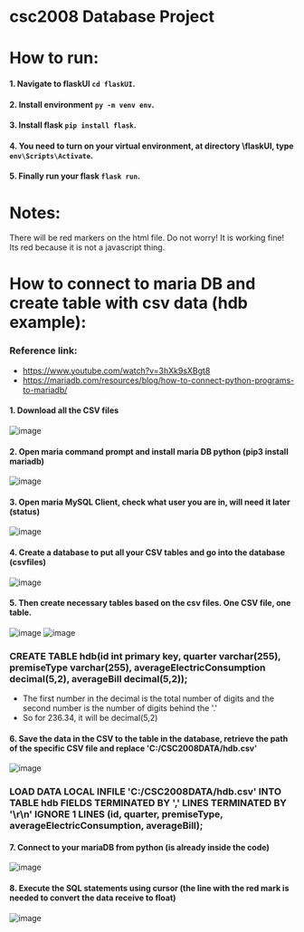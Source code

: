 # csc2008 Database Project

# How to run: 
#### 1. Navigate to flaskUI ```cd flaskUI```.
#### 2. Install environment ```py -m venv env```.
#### 3. Install flask ```pip install flask```.
#### 4. You need to turn on your virtual environment, at directory \flaskUI, type ```env\Scripts\Activate```.
#### 5. Finally run your flask ```flask run```.

# Notes:
There will be red markers on the html file. Do not worry! It is working fine! Its red because it is not a javascript thing.


# How to connect to maria DB and create table with csv data (hdb example):
### Reference link: 
- https://www.youtube.com/watch?v=3hXk9sXBgt8
- https://mariadb.com/resources/blog/how-to-connect-python-programs-to-mariadb/

#### 1. Download all the CSV files
![image](https://user-images.githubusercontent.com/53167249/161244397-4e1d454a-0758-47e2-bf76-fcaa697313af.png)
#### 2. Open maria command prompt and install maria DB python (pip3 install mariadb)
![image](https://user-images.githubusercontent.com/53167249/161245416-3a511068-3cd6-430b-bd35-04ca22e8d341.png)
#### 3. Open maria MySQL Client, check what user you are in, will need it later (status)
![image](https://user-images.githubusercontent.com/53167249/161245865-bf0eab1b-436d-48e3-8377-8672e2dac893.png)
#### 4. Create a database to put all your CSV tables and go into the database (csvfiles)
![image](https://user-images.githubusercontent.com/53167249/161246312-e81f3cd0-6f93-46a1-9a55-20ec6a6ee707.png)
#### 5. Then create necessary tables based on the csv files. One CSV file, one table.
![image](https://user-images.githubusercontent.com/53167249/161246741-33be36ab-cc3a-4bfd-a14d-311793eed164.png)
![image](https://user-images.githubusercontent.com/53167249/161247930-00a604cd-6dfd-405e-9b9c-ed85b0fe909e.png)
### CREATE TABLE hdb(id int primary key, quarter varchar(255), premiseType varchar(255), averageElectricConsumption decimal(5,2), averageBill decimal(5,2));
- The first number in the decimal is the total number of digits and the second number is the number of digits behind the '.'
- So for 236.34, it will be decimal(5,2)
#### 6. Save the data in the CSV to the table in the database, retrieve the path of the specific CSV file and replace 'C:/CSC2008DATA/hdb.csv'
![image](https://user-images.githubusercontent.com/53167249/161248762-4fee558f-f8d9-477f-b2ab-94d21100fe5c.png)
### LOAD DATA LOCAL INFILE 'C:/CSC2008DATA/hdb.csv' INTO TABLE hdb FIELDS TERMINATED BY ',' LINES TERMINATED BY '\r\n' IGNORE 1 LINES (id, quarter, premiseType, averageElectricConsumption, averageBill);
#### 7. Connect to your mariaDB from python (is already inside the code)
![image](https://user-images.githubusercontent.com/53167249/161249150-a1a62190-130d-43ed-90b5-620c0e046472.png)
#### 8. Execute the SQL statements using cursor (the line with the red mark is needed to convert the data receive to float)
![image](https://user-images.githubusercontent.com/53167249/161249443-87cc0142-a2b1-49f8-95dc-8250fd794df1.png)
